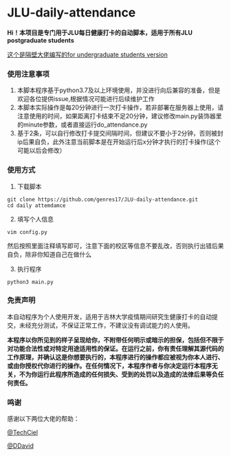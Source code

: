 # JLU-daily-attendance

__Hi！本项目是专门用于JLU每日健康打卡的自动脚本，适用于所有JLU postgraduate students__

[这个是隔壁大佬编写的for undergraduate students version](https://github.com/TechCiel/jlu-health-reporter)

### 使用注意事项
 1. 本脚本程序基于python3.7及以上环境使用，并没进行向后兼容的准备，但是欢迎各位提供issue,根据情况可能进行后续维护工作
 2. 本脚本实际操作是每20分钟进行一次打卡操作，若非部署在服务器上使用，请注意使用的时间，如果距离打卡结束不足20分钟，建议修改main.py装饰器里的minute参数，或者直接运行do_attendance.py
 3. 基于2条，可以自行修改打卡提交间隔时间，但建议不要小于2分钟，否则被封ip后果自负，此外注意当前脚本是在开始运行后x分钟才执行的打卡操作(这个可能以后会修改）
 
### 使用方式
 1. 下载脚本
 ```
 git clone https://github.com/genres17/JLU-daily-attendance.git
 cd daily attemdamce 
 ```
 2. 填写个人信息
 ```
 vim config.py
 ```
 然后按照里面注释填写即可，注意下面的校区等信息不要乱改，否则执行出错后果自负，除非你知道自己在做什么
 
 3. 执行程序
 ```
 python3 main.py 
 ```
 ### 免责声明
 本自动程序为个人使用开发，适用于吉林大学疫情期间研究生健康打卡的自动提交，未经充分测试，不保证正常工作，不建议没有调试能力的人使用。

__本程序以你所见到的样子呈现给你，不附带任何明示或暗示的担保，包括但不限于对功能合法性或对特定用途适用性的保证。在运行之前，你有责任理解其源代码的工作原理，并确认这是你想要执行的，本程序进行的操作都应被视为你本人进行、或由你授权代你进行的操作。在任何情况下，本程序作者与你决定运行本程序无关，不为你运行此程序所造成的任何损失、受到的处罚以及造成的法律后果等负任何责任。__

### 鸣谢
感谢以下两位大佬的帮助：

[@TechCiel](https://github.com/TechCiel)

[@DDavid](https://github.com/zjdavid)
